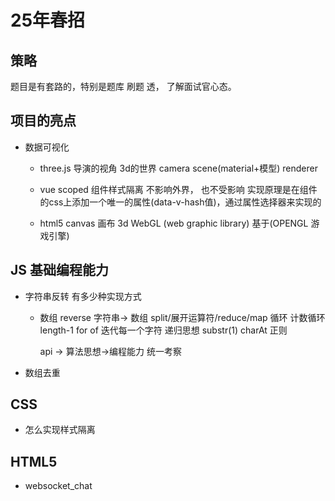 # 25年春招

## 策略

题目是有套路的，特别是题库
刷题 透，  了解面试官心态。

## 项目的亮点
- 数据可视化
  - three.js
  导演的视角 3d的世界
  camera scene(material+模型) renderer 
  - vue scoped 组件样式隔离 不影响外界， 也不受影响
    实现原理是在组件的css上添加一个唯一的属性(data-v-hash值)，通过属性选择器来实现的

  - html5 canvas 画布
    3d WebGL (web graphic library) 基于(OPENGL 游戏引擎)


## JS 基础编程能力

- 字符串反转 有多少种实现方式
  - 数组 reverse
    字符串-> 数组
      split/展开运算符/reduce/map
    循环
      计数循环 length-1
      for of 迭代每一个字符
    递归思想 substr(1)    charAt
    正则

    api -> 算法思想->编程能力 统一考察

- 数组去重 

## CSS
- 怎么实现样式隔离
## HTML5
- websocket_chat